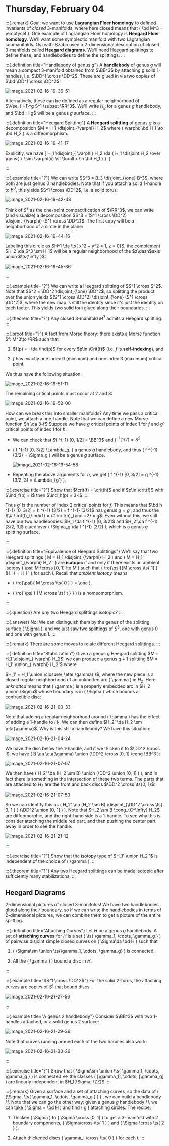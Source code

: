 # Thursday, February 04

:::{.remark}
Goal: we want to use **Lagrangian Floer homology** to defined invariants of *closed* 3-manifolds, where here closed means that \( \bd M^3 = \emptyset \).
One example of Lagrangian Floer homology is **Heegard Floer homology**.
We'll want some symplectic manifold with two Lagrangian submanifolds.
Oszvath-Szabo used a 2-dimensional description of closed 3-manifolds called **Heegard diagrams**.
We'll need Heegard splittings to define these, and handlebodies to define the splittings.
:::

:::{.definition title="Handlebody of genus $g$"}
A **handlebody** of genus $g$ will mean a compact 3-manifold obtained from $\BB^3$ by attaching $g$ solid 1-handles, i.e. $\DD^1 \cross \DD^2$.
These are glued in via two copies of $\bd \DD^1 \cross \DD^2$:

![image_2021-02-16-19-36-51](figures/image_2021-02-16-19-36-51.png)

Alternatively, these can be defined as a regular neighborhood of $\Vee_{i=1}^g S^1 \subset \RR^3$.
We'll write $H_g$ for a genus $g$ handlebody, and $\bd H_g$ will be a genus $g$ surface.
:::

:::{.definition title="Heegard Splitting"}
A **Heegard splitting** of genus $g$ is a decomposition $M = H_1 \disjoint_{\varphi} H_2$ where \( \varphi: \bd H_1 \to \bd H_2 \) is a diffeomorphism.

![image_2021-02-16-19-41-17](figures/image_2021-02-16-19-41-17.png)

Explicitly, we have
\[
H_1 \disjoint_{ \varphi} H_2 \da { H_1 \disjoint H_2 \over \gens{ x \sim \varphi(x) \st \forall x \in \bd H_1 } }
.\]

:::

:::{.example title="?"}
We can write $S^3 = B_3 \disjoint_{\one} B^3$, where both are just genus $0$ handlebodies.
Note that if you attach a solid 1-handle to $B^3$, this yields $S^1 \cross \DD^2$, i.e. a solid torus:

![image_2021-02-16-19-42-43](figures/image_2021-02-16-19-42-43.png)

Think of $S^3$ as the one-point compactification of $\RR^3$, we can write (and visualize) a decomposition $S^3 = (S^1 \cross \DD^2) \disjoint_{\varphi} (S^1 \cross \DD^2)$.
The first copy will be a neighborhood of a circle in the plane:

![image_2021-02-16-19-44-16](figures/image_2021-02-16-19-44-16.png)

Labeling this circle as $H^1 \da \ts{ x^2 + y^2 = 1, z = 0}$, the complement $H_2 \da S^3 \sm H_1$ will be a regular neighborhood of the $z\dash$axis union $\ts{\infty }$:

![image_2021-02-16-19-45-36](figures/image_2021-02-16-19-45-36.png)

:::

:::{.example title="?"}
We can write a Heegard splitting of $S^1 \cross S^2$. 
Note that $S^2 = \DD^2 \disjoint_{\one} \DD^2$, so splitting the product over the union yields $(S^1 \cross \DD^2) \disjoint_{\one} (S^1 \cross \DD^2)$, where the new map is still the identity since it's just the identity on each factor.
This yields two solid torii glued along their boundaries.
:::

:::{.theorem title="?"}
Any closed 3-manifold $M^3$ admits a Heegard splitting.
:::

:::{.proof title="?"}
A fact from Morse theory: there exists a Morse function $f: M^3\to \RR$ such that

1. $f(p) = i \da \ind(p)$ for every $p\in \Crit(f)$ (i.e. $f$ is **self-indexing**), and

2. $f$ has exactly one index $0$ (minimum) and one index $3$ (maximum) critical point.

We thus have the following situation:

![image_2021-02-16-19-51-11](figures/image_2021-02-16-19-51-11.png)

The remaining critical points must occur at 2 and 3:

![image_2021-02-16-19-52-00](figures/image_2021-02-16-19-52-00.png)

How can we break this into smaller manifolds?
Any time we pass a critical point, we attach a one-handle.
Note that we can define a new Morse function $h \da 3-f$
Suppose we have $g$ critical points of index 1 for $f$ and $g'$ critical points of index 1 for $h$.

- We can check that $f ^{-1} [0, 1/2] = \BB^3$ and $f ^{-1} (1/2) = S^2$.

- \( f ^{-1} [0, 3/2] \Lambda_g, \) a genus $g$ handlebody, and thus \( f ^{-1} (3/2) = \Sigma_g \) will be a genus $g$ surface.

  ![image_2021-02-16-19-54-58](figures/image_2021-02-16-19-54-58.png)

- Repeating the above arguments for $h$, we get \( f ^{-1} [0, 3/2] = g ^{-1} [3/2, 3] = \Lambda_{g'} \).


:::{.exercise title="?"}
Show that $\crit(f) = \crit(h)$ and if $p\in \crit(f)$ with $\ind_f(p) = i$ then $\ind_h(p) = 3-i$.
:::

Thus $g'$ is the number of index 2 critical points for $f$.
This means that $\bd h ^{-1} [0, 3/2] = h ^{-1} (3/2) = f ^{-1} (3/2)$ has genus $g=g'$, and thus the $\# \crit(f)_{\ind=1} = \# \crit(h)_{\ind =2} = g$.
Even without this, we still have our two handlebodies: $H_1 \da f ^{-1} [0, 3/2]$ and $H_2 \da f ^{-1} [3/2, 3]$ glued over \( \Sigma_g \da f ^{-1} (3/2) \), which is a genus $g$ splitting surface.

:::


:::{.definition title="Equivalence of Heegard Splittings"}
We'll say that two Heegard splittings \( M = H_1 \disjoint_{\varphi} H_2 \) and \( M = H_1' \disjoint_{\varphi} H_2 ' \) are **isotopic** if and only if there exists an ambient isotopy \( \psi: M \cross [0, 1] \to M \) such that \( \ro{\psi}{M \cross \ts{ 1} }(H_i) = H_i ' \) for each $i$.
Recall that *ambient isotopy* means

- \( \ro{\psi}{ M \cross \ts{ 0 } } = \one \),

- \( \ro{ \psi } {M \cross \ts{ t } } \) is a homeomorphism.

:::


:::{.question}
Are *any* two Heegard splittings isotopic?
:::

:::{.answer}
No! 
We can distinguish them by the genus of the splitting surface \( \Sigma \), and we just saw two splittings of $S^3$, one with genus 0 and one with genus 1.
:::

:::{.remark}
There are some moves to relate different Heegard splittings.
:::


:::{.definition title="Stabilization"}
Given a genus $g$ Heegard splitting $M = H_1 \disjoint_{ \varphi} H_2$, we can produce a genus $g+1$ splitting $M = H_1' \union_{ \varphi} H_2'$ where

$H_1' = H_1 \union \closure{ \eta( \gamma) }$, where the new piece is a closed regular neighborhood of an unknotted arc \( \gamma \) in $H_2$.
Here *unknotted* means that \( \gamma \) is a properly embedded arc in $H_2 \union \Sigma$ whose boundary is in \( \Sigma \) which bounds a contractible disc:

![image_2021-02-16-21-00-33](figures/image_2021-02-16-21-00-33.png)

Note that adding a regular neighborhood around \( \gamma \) has the effect of adding a 1-handle to $H_1$.
We can then define $H_2' \da H_2 \sm \eta{\gamma}$.
Why is this still a handlebody?
We have this situation:

![image_2021-02-16-21-04-24](figures/image_2021-02-16-21-04-24.png)

We have the disc below the 1-handle, and if we thicken it to $\DD^2 \cross I$, we have \( B \da \eta(\gamma) \union (\DD^2 \cross [0, 1] \cong \BB^3 \):

![image_2021-02-16-21-07-07](figures/image_2021-02-16-21-07-07.png)

We then have \( H_2' \da (H_2 \sm B) \union (\DD^2 \union [0, 1] ) \), and in fact there is something in the intersection of these two terms.
The parts that are attached to $H_2$ are the front and back discs $\DD^2 \cross \ts{0, 1}$:

![image_2021-02-16-21-07-50](figures/image_2021-02-16-21-07-50.png)

So we can identify this as \( H_2' \da (H_2 \sm B) \disjoint_{\DD^2 \cross \ts{ 0, 1 } } (\DD^2 \union [0, 1] ) \).
Note that $H_2 \sm B \cong_{C^\infty} H_2$ are diffeomorphic, and the right-hand side is a 1-handle.
To see why this is, consider attaching the middle red part, and then pushing the center part away in order to see the handle:

![image_2021-02-16-21-21-12](figures/image_2021-02-16-21-21-12.png)

:::

:::{.exercise title="?"}
Show that the isotopy type of $H_1' \union H_2 '$ is independent of the choice of \( \gamma \). 
:::

:::{.theorem title="?"}
Any two Heegard splittings can be made isotopic after sufficiently many stabilizations.
:::

## Heegard Diagrams

2-dimensional pictures of closed 3-manifolds!
We have two handlebodies glued along their boundary, so if we can write the handlebodies in terms of 2-dimensional pictures, we can combine them to get a picture of the entire splitting.


:::{.definition title="Attaching Curves"}
Let $H$ be a genus $g$ handlebody.
A set of **attaching curves** for $H$ is a set \( \ts{ \gamma_1, \cdots, \gamma_g } \)  of pairwise disjoint simple closed curves on \( \Sigma\da \bd H \) such that

1. \( \Sigma\sm \union \ts{\gamma_1, \cdots, \gamma_g} \) is connected, 

2. All the \( \gamma_i \) bound a disc in $H$.


:::


:::{.example title="$S^1 \cross \DD^2$"}
For the solid 2-torus, the attaching curves are copies of $S^1$ that bound discs

![image_2021-02-16-21-27-56](figures/image_2021-02-16-21-27-56.png)

:::


:::{.example title="A genus 2 handlebody"}
Consider $\BB^3$ with two 1-handles attached, or a solid genus 2 surface:

![image_2021-02-16-21-29-36](figures/image_2021-02-16-21-29-36.png)

Note that curves running around each of the two handles also work:

![image_2021-02-16-21-30-26](figures/image_2021-02-16-21-30-26.png)

:::



:::{.exercise title="?"}
Show that \( \Sigma\sm \union \ts{ \gamma_1, \cdots, \gamma_g } \)  is connected $\iff$ the classes \( [\gamma_1], \cdots, [\gamma_g] \) are linearly independent in $H_1(\Sigma; \ZZ)$.
:::


:::{.remark}
Given a surface and a set of attaching curves, so the data of \( (\Sigma, \ts{ \gamma_1, \cdots, \gamma_g } ) \) , we can build a handlebody $H$.
Note that we can go the other way: given a genus $g$ handlebody $H$, we can take \( \Sigma = \bd H \) and find \( g \) attaching circles.
The recipe:

1. Thicken \( \Sigma \) to \( \Sigma \cross [0, 1] \) to get a 3-manifold with 2 boundary components, \( \Sigma\cross \ts{ 1 } \) and \( \Sigma \cross \ts{ 2 } \). 

2. Attach thickened discs \( \gamma_i \cross \ts{ 0 } \) for each $i$. 
:::



















